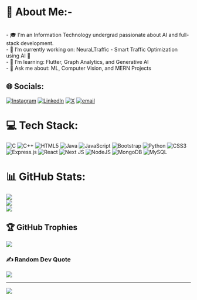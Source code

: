 # 💫 About Me:- 
<br>- 🎓 I'm an Information Technology undergrad passionate about AI and full-stack development.<br>- 🔭 I’m currently working on: NeuraLTraffic - Smart Traffic Optimization using AI 🚦<br>- 🌱 I’m learning: Flutter, Graph Analytics, and Generative AI<br>- 💬 Ask me about: ML, Computer Vision, and MERN Projects


## 🌐 Socials:
[![Instagram](https://img.shields.io/badge/Instagram-%23E4405F.svg?logo=Instagram&logoColor=white)](https://instagram.com/pratik_sawant_55) [![LinkedIn](https://img.shields.io/badge/LinkedIn-%230077B5.svg?logo=linkedin&logoColor=white)](https://www.linkedin.com/in/pratik-sawant-340801273/) [![X](https://img.shields.io/badge/X-black.svg?logo=X&logoColor=white)](https://x.com/Pratik_Sawant45) [![email](https://img.shields.io/badge/Email-D14836?logo=gmail&logoColor=white)](mailto:pratiksawant554@gmail.com) 

# 💻 Tech Stack:
![C](https://img.shields.io/badge/c-%2300599C.svg?style=for-the-badge&logo=c&logoColor=white) ![C++](https://img.shields.io/badge/c++-%2300599C.svg?style=for-the-badge&logo=c%2B%2B&logoColor=white) ![HTML5](https://img.shields.io/badge/html5-%23E34F26.svg?style=for-the-badge&logo=html5&logoColor=white) ![Java](https://img.shields.io/badge/java-%23ED8B00.svg?style=for-the-badge&logo=openjdk&logoColor=white) ![JavaScript](https://img.shields.io/badge/javascript-%23323330.svg?style=for-the-badge&logo=javascript&logoColor=%23F7DF1E) ![Bootstrap](https://img.shields.io/badge/bootstrap-%238511FA.svg?style=for-the-badge&logo=bootstrap&logoColor=white) ![Python](https://img.shields.io/badge/python-3670A0?style=for-the-badge&logo=python&logoColor=ffdd54) ![CSS3](https://img.shields.io/badge/css3-%231572B6.svg?style=for-the-badge&logo=css3&logoColor=white) ![Express.js](https://img.shields.io/badge/express.js-%23404d59.svg?style=for-the-badge&logo=express&logoColor=%2361DAFB) ![React](https://img.shields.io/badge/react-%2320232a.svg?style=for-the-badge&logo=react&logoColor=%2361DAFB) ![Next JS](https://img.shields.io/badge/Next-black?style=for-the-badge&logo=next.js&logoColor=white) ![NodeJS](https://img.shields.io/badge/node.js-6DA55F?style=for-the-badge&logo=node.js&logoColor=white) ![MongoDB](https://img.shields.io/badge/MongoDB-%234ea94b.svg?style=for-the-badge&logo=mongodb&logoColor=white) ![MySQL](https://img.shields.io/badge/mysql-4479A1.svg?style=for-the-badge&logo=mysql&logoColor=white)
# 📊 GitHub Stats:
![](https://github-readme-stats.vercel.app/api?username=pratiksawant45&theme=dark&hide_border=false&include_all_commits=false&count_private=false)<br/>
![](https://nirzak-streak-stats.vercel.app/?user=pratiksawant45&theme=dark&hide_border=false)<br/>
![](https://github-readme-stats.vercel.app/api/top-langs/?username=pratiksawant45&theme=dark&hide_border=false&include_all_commits=false&count_private=false&layout=compact)

## 🏆 GitHub Trophies
![](https://github-profile-trophy.vercel.app/?username=pratiksawant45&theme=radical&no-frame=false&no-bg=true&margin-w=4)

### ✍️ Random Dev Quote
![](https://quotes-github-readme.vercel.app/api?type=horizontal&theme=radical)

---
[![](https://visitcount.itsvg.in/api?id=pratiksawant45&icon=0&color=0)](https://visitcount.itsvg.in)

<!-- Proudly created with GPRM ( https://gprm.itsvg.in ) -->
